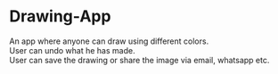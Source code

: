 # Drawing-App
An app where anyone can draw using different colors.<br/>
User can undo what he has made.<br/>
User can save the drawing or share the image via email, whatsapp etc.
